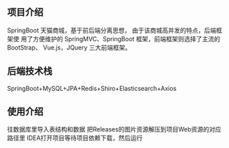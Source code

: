 ## 项目介绍
SpringBoot 天猫商城，基于前后端分离思想， 由于该商城高并发的特点，后端框架使
用了方便维护的 SpringMVC、SpringBoot 框架，前端框架则选择了主流的 BootStrap、
Vue.js，JQuery 三大前端框架。

## 后端技术栈
SpringBoot+MySQL+JPA+Redis+Shiro+Elasticsearch+Axios

## 使用介绍
往数据库里导入表结构和数据
把Releases的图片资源解压到项目Web资源的对应路径里
IDEA打开项目等待项目依赖下载，然后运行
